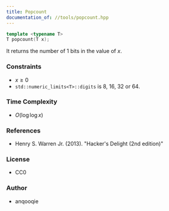 ```yaml
---
title: Popcount
documentation_of: //tools/popcount.hpp
---
```


```cpp
template <typename T>
T popcount(T x);
```

It returns the number of 1 bits in the value of $x$.

### Constraints
- $x \geq 0$
- `std::numeric_limits<T>::digits` is $8$, $16$, $32$ or $64$.

### Time Complexity
- $O(\log\log x)$

### References
- Henry S. Warren Jr. (2013). "Hacker's Delight (2nd edition)"

### License
- CC0

### Author
- anqooqie
